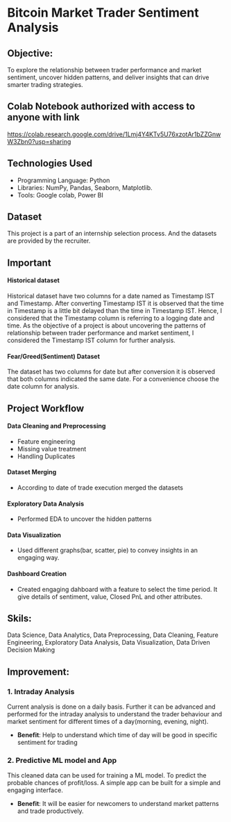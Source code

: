 # Bitcoin Market Trader Sentiment Analysis


## Objective:  

To explore the relationship between trader performance and market 
sentiment, uncover hidden patterns, and deliver insights that can drive smarter trading 
strategies.

## Colab Notebook authorized with access to anyone with link
https://colab.research.google.com/drive/1Lmj4Y4KTv5U76xzotAr1bZZGnwW3Zbn0?usp=sharing

## Technologies Used

- Programming Language: Python
- Libraries: NumPy, Pandas, Seaborn, Matplotlib.
- Tools: Google colab, Power BI

## Dataset

This project is a part of an internship selection process. And the datasets are provided by the recruiter.

## Important

#### Historical dataset
Historical dataset have two columns for a date named as Timestamp IST and Timestamp. After converting Timestamp IST it is observed that the time in Timestamp is a little bit delayed than the time in Timestamp IST. Hence, I considered that the Timestamp column is referring to a logging date and time. As the objective of a project is about uncovering the patterns of  relationship between trader performance and market sentiment, I considered the Timestamp IST column for further analysis.
#### Fear/Greed(Sentiment) Dataset
The dataset has two columns for date but after conversion it is observed that both columns indicated the same date. For a convenience choose the date column for analysis.

## Project Workflow

#### Data Cleaning and Preprocessing 
- Feature engineering
- Missing value treatment
- Handling Duplicates

#### Dataset Merging 
- According to date of trade execution merged the datasets

#### Exploratory Data Analysis
- Performed EDA to uncover the hidden patterns

#### Data Visualization
- Used different graphs(bar, scatter, pie) to convey insights in an engaging way.

#### Dashboard Creation
- Created engaging dahboard with a feature to select the time period. It give details of sentiment, value, Closed PnL and other attributes.

## Skils:

Data Science, Data Analytics, Data Preprocessing, Data Cleaning, Feature Engineering, Exploratory Data Analysis, Data Visualization, Data Driven Decision Making

## Improvement:

### 1. Intraday Analysis
Current analysis is done on a daily basis. Further it can be advanced and performed for the intraday analysis to understand the trader behaviour and market sentiment for different times of a day(morning, evening, night).
- **Benefit**: Help to understand which time of day will be good in specific sentiment for trading

### 2. Predictive ML model and App
This cleaned data can be used for training a ML model. To predict the probable chances of profit/loss. A simple app can be built for a simple and engaging interface.
- **Benefit**: It will be easier for newcomers to understand market patterns and trade productively.

